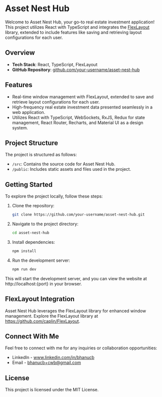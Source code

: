 # Asset Nest Hub

Welcome to Asset Nest Hub, your go-to real estate investment application! This project utilizes React with TypeScript and integrates the [FlexLayout](https://github.com/caplin/FlexLayout) library, extended to include features like saving and retrieving layout configurations for each user.

## Overview

- **Tech Stack**: React, TypeScript, FlexLayout
- **GitHub Repository**: [github.com/your-username/asset-nest-hub](https://github.com/your-username/asset-nest-hub)

## Features

- Real-time window management with FlexLayout, extended to save and retrieve layout configurations for each user.
- High-frequency real estate investment data presented seamlessly in a web application.
- Utilizes React with TypeScript, WebSockets, RxJS, Redux for state management, React Router, Recharts, and Material UI as a design system.

## Project Structure

The project is structured as follows:

- `/src`: Contains the source code for Asset Nest Hub.
- `/public`: Includes static assets and files used in the project.

## Getting Started

To explore the project locally, follow these steps:

1. Clone the repository:

   ```bash
   git clone https://github.com/your-username/asset-nest-hub.git


2. Navigate to the project directory:

   ```bash
   cd asset-nest-hub

3. Install dependencies:

   ```bash
   npm install

4. Run the development server:

   ```bash
   npm run dev

This will start the development server, and you can view the website at http://localhost:{port} in your browser.

## FlexLayout Integration
Asset Nest Hub leverages the FlexLayout library for enhanced window management. Explore the FlexLayout library at https://github.com/caplin/FlexLayout.

## Connect With Me
Feel free to connect with me for any inquiries or collaboration opportunities:

- LinkedIn - www.linkedin.com/in/bhanucb
- Email - bhanucb+cwb@gmail.com

## License
This project is licensed under the MIT License.

